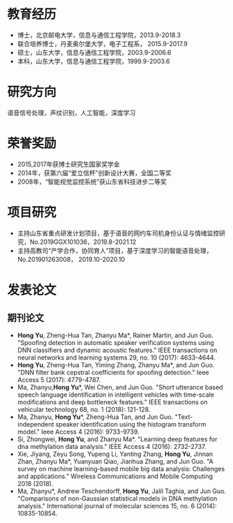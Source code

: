 # 教育经历
- 博士，北京邮电大学，信息与通信工程学院，2013.9-2018.3
- 联合培养博士，丹麦奥尔堡大学，电子工程系， 2015.9-2017.9
- 硕士，山东大学，信息与通信工程学院，2003.9-2006.6
- 本科，山东大学，信息与通信工程学院，1999.9-2003.6

# 研究方向
语音信号处理，声纹识别，人工智能，深度学习

# 荣誉奖励
- 2015,2017年获博士研究生国家奖学金
- 2014年，获第六届“爱立信杯”创新设计大赛，全国二等奖
- 2008年，“智能视觉监控系统”获山东省科技进步二等奖

# 项目研究
- 主持山东省重点研发计划项目，基于语音的网约车司机身份认证与情绪监控研究，No.2019GGX101036，2019.8-2021.12
- 主持高教司“产学合作，协同育人”项目，基于深度学习的智能语音处理， No.201901263008， 2019.10-2020.10

# 发表论文
## 期刊论文
- **Hong Yu**, Zheng-Hua Tan, Zhanyu Ma\*, Rainer Martin, and Jun Guo. "Spoofing detection in automatic speaker verification systems using DNN classifiers and dynamic acoustic features." IEEE transactions on neural networks and learning systems 29, no. 10 (2017): 4633-4644.
- **Hong Yu**, Zheng-Hua Tan, Yiming Zhang, Zhanyu Ma\*, and Jun Guo. "DNN filter bank cepstral coefficients for spoofing detection." Ieee Access 5 (2017): 4779-4787.
- Ma, Zhanyu,**Hong Yu**\*, Wei Chen, and Jun Guo. "Short utterance based speech language identification in intelligent vehicles with time-scale modifications and deep bottleneck features." IEEE transactions on vehicular technology 68, no. 1 (2018): 121-128.
- Ma, Zhanyu, **Hong Yu**\*, Zheng-Hua Tan, and Jun Guo. "Text-independent speaker identification using the histogram transform model." Ieee Access 4 (2016): 9733-9739.
- Si, Zhongwei, **Hong Yu**, and Zhanyu Ma\*. "Learning deep features for dna methylation data analysis." IEEE Access 4 (2016): 2732-2737.
- Xie, Jiyang, Zeyu Song, Yupeng Li, Yanting Zhang, **Hong Yu**, Jinnan Zhan, Zhanyu Ma\*, Yuanyuan Qiao, Jianhua Zhang, and Jun Guo. "A survey on machine learning-based mobile big data analysis: Challenges and applications." Wireless Communications and Mobile Computing 2018 (2018).
- Ma, Zhanyu\*, Andrew Teschendorff, **Hong Yu**, Jalil Taghia, and Jun Guo. "Comparisons of non-Gaussian statistical models in DNA methylation analysis." International journal of molecular sciences 15, no. 6 (2014): 10835-10854.
